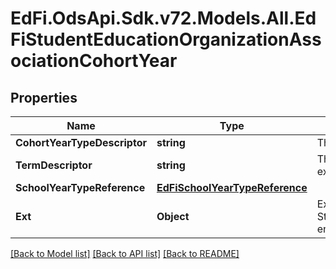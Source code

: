 # EdFi.OdsApi.Sdk.v72.Models.All.EdFiStudentEducationOrganizationAssociationCohortYear

## Properties

Name | Type | Description | Notes
------------ | ------------- | ------------- | -------------
**CohortYearTypeDescriptor** | **string** | The type of cohort year (9th grade, graduation). | 
**TermDescriptor** | **string** | The term associated with the cohort year; for example, the intended term of graduation. | [optional] 
**SchoolYearTypeReference** | [**EdFiSchoolYearTypeReference**](EdFiSchoolYearTypeReference.md) |  | 
**Ext** | **Object** | Extensions to the StudentEducationOrganizationAssociationCohortYear entity. | [optional] 

[[Back to Model list]](../README.md#documentation-for-models) [[Back to API list]](../README.md#documentation-for-api-endpoints) [[Back to README]](../README.md)


